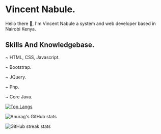 # Vincent Nabule.
Hello there 👋, I'm Vincent Nabule a system and web developer based in Nairobi Kenya.

<!--![Anurag's GitHub stats](https://github-readme-stats.vercel.app/api?username=vincentnabule&show_icons=true&bg_color=00000000)-->

## Skills And Knowledgebase.
~ HTML, CSS, Javascript.
<!-- -->
~ Bootstrap.
<!-- -->
~ JQuery.
<!-- -->
~ Php.
<!-- -->
~ Core Java.

[![Top Langs](https://github-readme-stats.vercel.app/api/top-langs/?username=vincentnabule)](https://github.com/anuraghazra/github-readme-stats)

![Anurag's GitHub stats](https://github-readme-stats.vercel.app/api?username=vincentnabule&show_icons=true)

![GitHub streak stats](https://streak-stats.demolab.com/?user=vincentnabule) 
